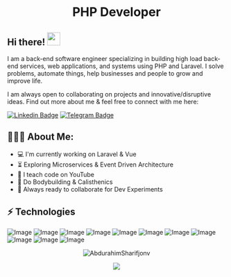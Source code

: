 <h1 align="center">PHP Developer</h1>

## Hi there! <img src="https://raw.githubusercontent.com/aemmadi/aemmadi/master/wave.gif" width="30px">

I am a back-end software engineer specializing in building high load back-end services, web applications, and systems using PHP and Laravel. I solve problems, automate things, help businesses and people to grow and improve life. </br>

I am always open to collaborating on projects and innovative/disruptive ideas. Find out more about me & feel free to connect with me here:

[![Linkedin Badge](https://img.shields.io/badge/sharifjonov_abdurahim-blue?style=flat-square&logo=Linkedin&logoColor=white&link=[https://www.linkedin.com/in/abdurahim-sharifjonov-54549b30b/)](https://www.linkedin.com/in/abdurahim-sharifjonov-54549b30b/) 
[![Telegram Badge](https://img.shields.io/badge/@sharifjonovabdurahim-2CA5E0?style=flat-square&logo=telegram&logoColor=white&link=https://t.me/a_sh_abdurahim)]([https://t.me/a_sh_abdurahim](https://t.me/a_sh_abdurahim)) 

  
<h2 align="left">👨🏻‍💻 About Me:</h2>

- :computer: I'm currently working on Laravel & Vue
- :hourglass_flowing_sand:  Exploring Microservices & Event Driven Architecture
- :triangular_flag_on_post: I teach code on YouTube
- :muscle: Do Bodybuilding & Calisthenics
- :rocket: Always ready to collaborate for Dev Experiments

## ⚡ Technologies

![Image](https://img.shields.io/badge/Laravel-FF2D20?style=for-the-badge&logo=laravel&logoColor=white)
![Image](https://img.shields.io/badge/php-777BB4?style=for-the-badge&logo=php&logoColor=white)
![Image](https://img.shields.io/badge/MySQL-005C84?style=for-the-badge&logo=mysql&logoColor=white)
![Image](https://img.shields.io/badge/JavaScript-323330?style=for-the-badge&logo=javascript&logoColor=F7DF1E)
![Image](https://img.shields.io/badge/jQuery-0769AD?style=for-the-badge&logo=jquery&logoColor=white)
![Image](https://img.shields.io/badge/Tailwind_CSS-38B2AC?style=for-the-badge&logo=tailwind-css&logoColor=white)
![Image](https://img.shields.io/badge/Git-F05032?style=for-the-badge&logo=git&logoColor=white)
![Image](https://img.shields.io/badge/-HTML5-E34F26?style=for-the-badge&logo=html5&logoColor=white)
![Image](https://img.shields.io/badge/-CSS3-1572B6?style=for-the-badge&logo=css3)
![Image](https://img.shields.io/badge/-Bootstrap-563D7C?style=for-the-badge&logo=bootstrap)
![Image](https://img.shields.io/badge/Git-F05032?style=for-the-badge&logo=git&logoColor=white)


<p align="center"> <img src="https://github-readme-stats.vercel.app/api?username=AbdurahimSharifjonov&show_icons=true&theme=gotham" alt="AbdurahimSharifjonv" />

<p align="center"> <img src="https://github-profile-trophy.vercel.app/?AbdurahimSharifjonov=ryo-ma&theme=matrix" />
